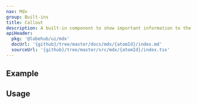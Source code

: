 ```yaml
---
nav: Mdx
group: Built-ins
title: Callout
description: A built-in component to show important information to the reader.
apiHeader:
  pkg: '@lobehub/ui/mdx'
  docUrl: '{github}/tree/master/docs/mdx/{atomId}/index.md'
  sourceUrl: '{github}/tree/master/src/mdx/{atomId}/index.tsx'
---
```


## Example

<code src="./demos/index.tsx" ></code>

## Usage

<code src="./demos/story.tsx" nopadding></code>
